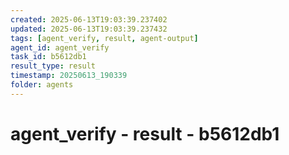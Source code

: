 ```yaml
---
created: 2025-06-13T19:03:39.237402
updated: 2025-06-13T19:03:39.237432
tags: [agent_verify, result, agent-output]
agent_id: agent_verify
task_id: b5612db1
result_type: result
timestamp: 20250613_190339
folder: agents
---
```


# agent_verify - result - b5612db1

